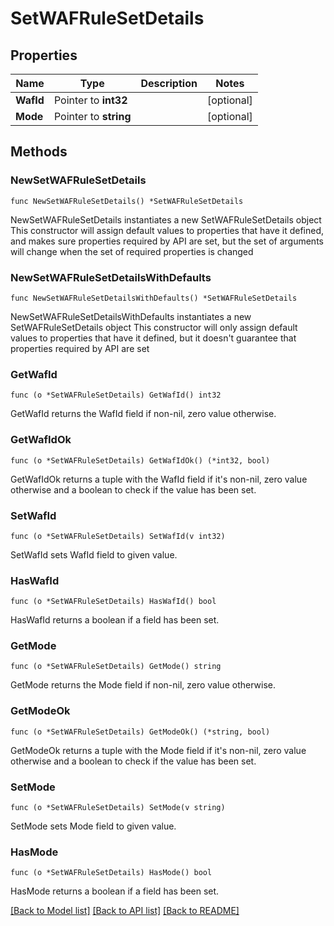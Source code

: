 # SetWAFRuleSetDetails

## Properties

Name | Type | Description | Notes
------------ | ------------- | ------------- | -------------
**WafId** | Pointer to **int32** |  | [optional] 
**Mode** | Pointer to **string** |  | [optional] 

## Methods

### NewSetWAFRuleSetDetails

`func NewSetWAFRuleSetDetails() *SetWAFRuleSetDetails`

NewSetWAFRuleSetDetails instantiates a new SetWAFRuleSetDetails object
This constructor will assign default values to properties that have it defined,
and makes sure properties required by API are set, but the set of arguments
will change when the set of required properties is changed

### NewSetWAFRuleSetDetailsWithDefaults

`func NewSetWAFRuleSetDetailsWithDefaults() *SetWAFRuleSetDetails`

NewSetWAFRuleSetDetailsWithDefaults instantiates a new SetWAFRuleSetDetails object
This constructor will only assign default values to properties that have it defined,
but it doesn't guarantee that properties required by API are set

### GetWafId

`func (o *SetWAFRuleSetDetails) GetWafId() int32`

GetWafId returns the WafId field if non-nil, zero value otherwise.

### GetWafIdOk

`func (o *SetWAFRuleSetDetails) GetWafIdOk() (*int32, bool)`

GetWafIdOk returns a tuple with the WafId field if it's non-nil, zero value otherwise
and a boolean to check if the value has been set.

### SetWafId

`func (o *SetWAFRuleSetDetails) SetWafId(v int32)`

SetWafId sets WafId field to given value.

### HasWafId

`func (o *SetWAFRuleSetDetails) HasWafId() bool`

HasWafId returns a boolean if a field has been set.

### GetMode

`func (o *SetWAFRuleSetDetails) GetMode() string`

GetMode returns the Mode field if non-nil, zero value otherwise.

### GetModeOk

`func (o *SetWAFRuleSetDetails) GetModeOk() (*string, bool)`

GetModeOk returns a tuple with the Mode field if it's non-nil, zero value otherwise
and a boolean to check if the value has been set.

### SetMode

`func (o *SetWAFRuleSetDetails) SetMode(v string)`

SetMode sets Mode field to given value.

### HasMode

`func (o *SetWAFRuleSetDetails) HasMode() bool`

HasMode returns a boolean if a field has been set.


[[Back to Model list]](../README.md#documentation-for-models) [[Back to API list]](../README.md#documentation-for-api-endpoints) [[Back to README]](../README.md)


